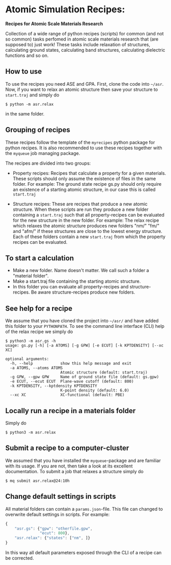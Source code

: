 # Atomic Simulation Recipes:
**Recipes for Atomic Scale Materials Research**

Collection of a wide range of python recipes (scripts) for common (and not so
common) tasks perfomed in atomic scale materials research that (are supposed to)
just work! These tasks include relaxation of structures, calculating ground
states, calculating band structures, calculating dielectric functions and so on.

## How to use
To use the recipes you need ASE and GPA. First, clone the code into `~/asr`.
Now, if you want to relax an atomic structure then save your structure to
`start.traj` and simply do
```console
$ python -m asr.relax
```
in the same folder.

## Grouping of recipes
These recipes follow the template of the `myrecipes` python package for python
recipes. It is also recommended to use these recipes together with the `myqueue`
job managing package.

The recipes are divided into two groups:

- Property recipes: Recipes that calculate a property for a given materials.
  These scripts should only assume the existence of files in the same folder.
  For example: The ground state recipe gs.py should only require an existence
  of a starting atomic structure, in our case this is called `start.traj`

- Structure recipes: These are recipes that produce a new atomic structure.
  When these scripts are run they produce a new folder containing a `start.traj`
  such that all property-recipes can be evaluated for the new structure in
  the new folder. For example: The relax recipe which relaxes the atomic
  structure produces new folders "nm/" "fm/" and "afm/" if these structures
  are close to the lowest energy structure. Each of these folders contain
  a new `start.traj` from which the property recipes can be evaluated.

## To start a calculation 
- Make a new folder. Name doesn't matter. We call such a folder a
  "material folder".
- Make a start.traj file containing the starting atomic structure.
- In this folder you can evaluate all property-recipes and
  structure-recipes. Be aware structure-recipes produce new folders.

## See help for a recipe
We assume that you have cloned the project into `~/asr/` and have added
this folder to your `PYTHONPATH`. To see the command line interface (CLI)
help of the relax recipe we simply do

```console
$ python3 -m asr.gs -h
usage: gs.py [-h] [-a ATOMS] [-g GPW] [-e ECUT] [-k KPTDENSITY] [--xc XC]

optional arguments:
  -h, --help            show this help message and exit
  -a ATOMS, --atoms ATOMS
                        Atomic structure (default: start.traj)
  -g GPW, --gpw GPW     Name of ground state file (default: gs.gpw)
  -e ECUT, --ecut ECUT  Plane-wave cutoff (default: 800)
  -k KPTDENSITY, --kptdensity KPTDENSITY
                        K-point density (default: 6.0)
  --xc XC               XC-functional (default: PBE)
```

## Locally run a recipe in a materials folder

Simply do
```console
$ python3 -m asr.relax
```

## Submit a recipe to a computer-cluster
We assumed that you have installed the `myqueue`-package and are familiar
with its usage. If you are not, then take a look at its excellent
documentation. To submit a job that relaxes a structure simply do

```console
$ mq submit asr.relax@24:10h
```

## Change default settings in scripts
All material folders can contain a `params.json`-file. This file can
changed to overwrite default settings in scripts. For example:

```javascript
{
    "asr.gs": {"gpw": "otherfile.gpw",
               "ecut": 800},
    "asr.relax": {"states": ["nm", ]}
}
```

In this way all default parameters exposed through the CLI of a recipe
can be corrected.

